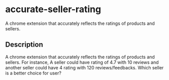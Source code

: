 # accurate-seller-rating
A chrome extension that accurately reflects the ratings of products and sellers. 

## Description
A chrome extension that accurately reflects the ratings of products and sellers. For instance, A seller could have rating of 4.7 with 10 reviews and another seller could have 4 rating with 120 reviews/feedbacks. Which seller is a better choice for user?
